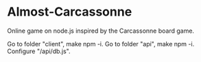 # Almost-Carcassonne

Online game on node.js inspired by the Carcassonne board game.

Go to folder "client", make npm -i. 
Go to folder "api", make npm -i.
Configure "/api/db.js".
